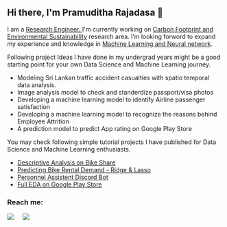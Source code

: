 ## Hi there, I'm Pramuditha Rajadasa 👋

I am a <a href = "https://www.indeed.com/career-advice/finding-a-job/research-engineers">Research Engineer. </a> I'm currently working on <a href = "https://tracified.com/2022/10/17/sustainability-reporting-get-through-the-regulatory-red-tape-and-attract-sustainable-investments/">Carbon Footprint and Environmental Sustainability</a> research area. I’m looking forword to expand my experience and knowledge in <a href = "https://www.ibm.com/cloud/learn/machine-learning">Machine Learning and Neural network</a>.

Following project Ideas I have done in my undergrad years might be a good starting point for your own Data Science and Machine Learning journey.
<ul>
  <li>Modeling Sri Lankan traffic accident casualties with spatio temporal data analysis.</li>
  <li>Image analysis model to check and standerdize passport/visa photos</li>
  <li>Developing a machine learning model to identify Airline passenger satisfaction</li>
  <li>Developing a machine learning model to recognize the reasons behind Employee Attrition</li>
  <li>A prediction model to predict App rating on Google Play Store</li>
</ul>

You may check following simple tutorial projects I have published for Data Science and Machine Learning enthusiasts.
<ul>
  <li><a href = "https://www.kaggle.com/code/st4035s12942/descriptive-analysis-on-bike-share/notebook">Descriptive Analysis on Bike Share</a></li>
  <li><a href = "https://www.kaggle.com/code/st4035s12942/predicting-bike-rental-demand-ridge-lasso/notebook">Predicting Bike Rental Demand - Ridge & Lasso</a></li>
  <li><a href = "https://replit.com/@Pro59/PA-program#main.py">Personnel Assistent Discord Bot</a></li>
  <li><a href = "https://www.kaggle.com/code/st4035s12942/full-eda-on-google-play-store">Full EDA on Google Play Store</a></li>
</ul>

### Reach me: 
<a href = "https://www.linkedin.com/in/pramuditha-rajadasa-b0157917b/"><img src="https://icon.signature.email/social/linkedin-rounded-small-0077b5-FFFFFF.png"></a>   &nbsp; &nbsp; <a href = "discordapp.com/users/1005034665276616734"><img src = "https://icon.signature.email/social/discord-rounded-small-7289da-FFFFFF.png"></a>
